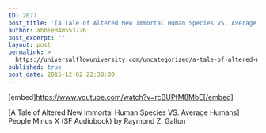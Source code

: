 ```yaml
---
ID: 2677
post_title: '[A Tale of Altered New Immortal Human Species VS. Average Humans] People Minus X (Audiobook)'
author: abbie04m553726
post_excerpt: ""
layout: post
permalink: >
  https://universalflowuniversity.com/uncategorized/a-tale-of-altered-new-immortal-human-species-vs-average-humans-people-minus-x-audiobook/
published: true
post_date: 2015-12-02 22:38:00
---
```

[embed]https://www.youtube.com/watch?v=rcBUPfM8MbE[/embed]<br>
<p>[A Tale of Altered New Immortal Human Species VS. Average Humans] People Minus X (SF Audiobook) by Raymond Z. Gallun</p>